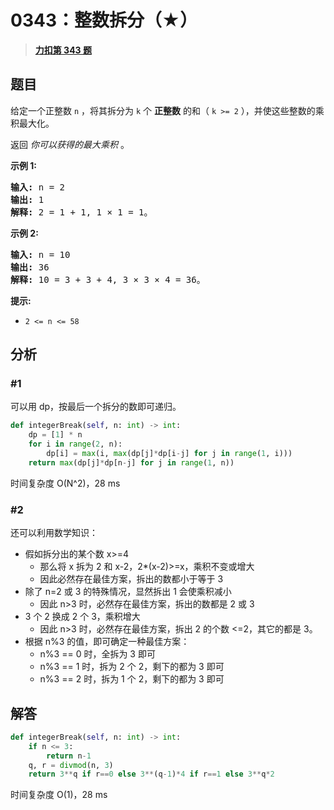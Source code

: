 # 0343：整数拆分（★）


> <u>**[力扣第 343 题](https://leetcode.cn/problems/integer-break/)**</u>

## 题目

<p>给定一个正整数 <code>n</code> ，将其拆分为 <code>k</code> 个 <strong>正整数</strong> 的和（ <code>k &gt;= 2</code> ），并使这些整数的乘积最大化。</p>

<p>返回 <em>你可以获得的最大乘积</em> 。</p>



<p><strong>示例 1:</strong></p>

<pre>
<strong>输入: </strong>n = 2
<strong>输出: </strong>1
<strong>解释: </strong>2 = 1 + 1, 1 × 1 = 1。</pre>

<p><strong>示例 2:</strong></p>

<pre>
<strong>输入: </strong>n = 10
<strong>输出: </strong>36
<strong>解释: </strong>10 = 3 + 3 + 4, 3 × 3 × 4 = 36。</pre>



<p><strong>提示:</strong></p>

<ul>
<li><code>2 &lt;= n &lt;= 58</code></li>
</ul>


## 分析

### #1

可以用 dp，按最后一个拆分的数即可递归。

```python
def integerBreak(self, n: int) -> int:
    dp = [1] * n
    for i in range(2, n):
        dp[i] = max(i, max(dp[j]*dp[i-j] for j in range(1, i)))
    return max(dp[j]*dp[n-j] for j in range(1, n))
```
时间复杂度 O(N^2)，28 ms

### #2

还可以利用数学知识：
- 假如拆分出的某个数 x>=4
	- 那么将 x 拆为 2 和 x-2，2*(x-2)>=x，乘积不变或增大
	- 因此必然存在最佳方案，拆出的数都小于等于 3
- 除了 n=2 或 3 的特殊情况，显然拆出 1 会使乘积减小
	- 因此 n>3 时，必然存在最佳方案，拆出的数都是 2 或 3
- 3 个 2 换成 2 个 3，乘积增大
	- 因此 n>3 时，必然存在最佳方案，拆出 2 的个数 <=2，其它的都是 3。
- 根据 n%3 的值，即可确定一种最佳方案：
	- n%3 == 0 时，全拆为 3 即可
	- n%3 == 1 时，拆为 2 个 2，剩下的都为 3 即可
	- n%3 == 2 时，拆为 1 个 2，剩下的都为 3 即可

## 解答

```python
def integerBreak(self, n: int) -> int:
    if n <= 3:
        return n-1
    q, r = divmod(n, 3)
    return 3**q if r==0 else 3**(q-1)*4 if r==1 else 3**q*2
```
时间复杂度 O(1)，28 ms
